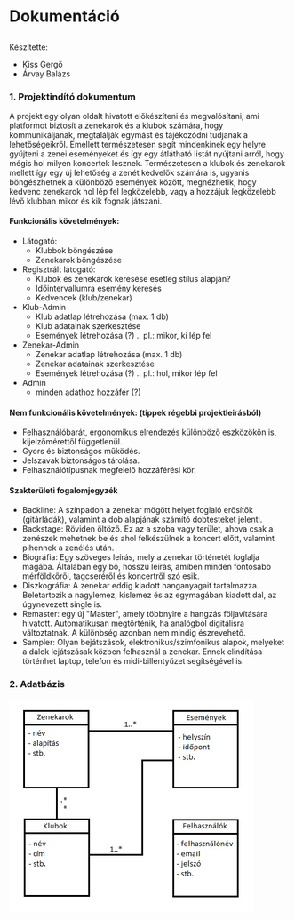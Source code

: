 # Dokumentáció

## 

Készítette:
* Kiss Gergő
* Árvay Balázs

### 1. Projektindító dokumentum

A projekt egy olyan oldalt hivatott előkészíteni és megvalósítani, ami platformot biztosít a zenekarok és a klubok számára, hogy kommunikáljanak, megtalálják egymást és tájékozódni tudjanak a lehetőségeikről. Emellett természetesen segít mindenkinek egy helyre gyűjteni a zenei eseményeket és így egy átlátható listát nyújtani arról, hogy mégis hol milyen koncertek lesznek. Természetesen a klubok és zenekarok mellett így egy új lehetőség a zenét kedvelők számára is, ugyanis böngészhetnek a különböző események között, megnézhetik, hogy kedvenc zenekarok hol lép fel legközelebb, vagy a hozzájuk legközelebb lévő klubban mikor és kik fognak játszani.

#### Funkcionális követelmények:
* Látogató:
	* Klubbok böngészése
	* Zenekarok böngészése
* Regisztrált látogató:
	* Klubok és zenekarok keresése esetleg stílus alapján?
	* Időintervallumra esemény keresés
	* Kedvencek (klub/zenekar)
* Klub-Admin
	* Klub adatlap létrehozása (max. 1 db)
	* Klub adatainak szerkesztése
	* Események létrehozása (?) .. pl.: mikor, ki lép fel
* Zenekar-Admin
	* Zenekar adatlap létrehozása (max. 1 db)
	* Zenekar adatainak szerkesztése
	* Események létrehozása (?) .. pl.: hol, mikor lép fel
* Admin
	* minden adathoz hozzáfér (?)
		
#### Nem funkcionális követelmények: (tippek régebbi projektleirásból)
* Felhasználóbarát, ergonomikus elrendezés különböző eszközökön is, kijelzőmérettől függetlenül.
* Gyors és biztonságos működés.
* Jelszavak biztonságos tárolása.
* Felhasználótípusnak megfelelő hozzáférési kör.

#### Szakterületi fogalomjegyzék
* Backline: A színpadon a zenekar mögött helyet foglaló erõsítők (gitárládák), valamint a dob alapjának számító dobtesteket jelenti.
* Backstage: Röviden öltöző. Ez az a szoba vagy terület, ahova csak a zenészek mehetnek be és ahol felkészülnek a koncert előtt, valamint pihennek a zenélés után.
* Biográfia: Egy szöveges leírás, mely a zenekar történetét foglalja magába. Általában egy bő, hosszú leírás, amiben minden fontosabb mérföldkőről, tagcseréről és koncertről szó esik.
* Diszkográfia: A zenekar eddig kiadott hanganyagait tartalmazza. Beletartozik a nagylemez, kislemez és az egymagában kiadott dal, az úgynevezett single is.
* Remaster: egy új "Master", amely többnyire a hangzás följavítására hivatott. Automatikusan megtörténik, ha analógból digitálisra változtatnak. A különbség azonban nem mindig észrevehetõ.
* Sampler: Olyan bejátszások, elektronikus/szimfonikus alapok, melyeket a dalok lejátszásak közben felhasznál a zenekar. Ennek elindítása történhet laptop, telefon és midi-billentyűzet segítségével is.

### 2. Adatbázis
![Adatbázis](adatbazis.jpg)
